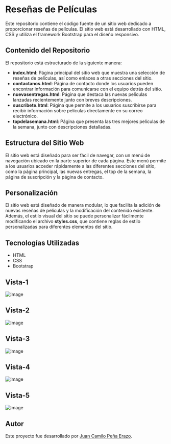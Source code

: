 # Reseñas de Películas

Este repositorio contiene el código fuente de un sitio web dedicado a proporcionar reseñas de películas. El sitio web está desarrollado con HTML, CSS y utiliza el framework Bootstrap para el diseño responsivo.

## Contenido del Repositorio

El repositorio está estructurado de la siguiente manera:

- **index.html**: Página principal del sitio web que muestra una selección de reseñas de películas, así como enlaces a otras secciones del sitio.
- **contactanos.html**: Página de contacto donde los usuarios pueden encontrar información para comunicarse con el equipo detrás del sitio.
- **nuevasentregas.html**: Página que destaca las nuevas películas lanzadas recientemente junto con breves descripciones.
- **suscribete.html**: Página que permite a los usuarios suscribirse para recibir información sobre películas directamente en su correo electrónico.
- **topdelasemana.html**: Página que presenta las tres mejores películas de la semana, junto con descripciones detalladas.

## Estructura del Sitio Web

El sitio web está diseñado para ser fácil de navegar, con un menú de navegación ubicado en la parte superior de cada página. Este menú permite a los usuarios acceder rápidamente a las diferentes secciones del sitio, como la página principal, las nuevas entregas, el top de la semana, la página de suscripción y la página de contacto.

## Personalización

El sitio web está diseñado de manera modular, lo que facilita la adición de nuevas reseñas de películas y la modificación del contenido existente. Además, el estilo visual del sitio se puede personalizar fácilmente modificando el archivo **styles.css**, que contiene reglas de estilo personalizadas para diferentes elementos del sitio.

## Tecnologías Utilizadas

- HTML
- CSS
- Bootstrap

## Vista-1
![image](https://github.com/CamiloPE12/PreEntrega2PenaErazo/assets/110743852/c861d594-b6a2-41ea-89bc-064868020a74)

## Vista-2
![image](https://github.com/CamiloPE12/PreEntrega2PenaErazo/assets/110743852/7f0e0e4e-5677-490a-8870-16143069dc27)

## Vista-3
![image](https://github.com/CamiloPE12/PreEntrega2PenaErazo/assets/110743852/fba4602d-e686-431e-b892-6fdcf0e6d640)

## Vista-4
![image](https://github.com/CamiloPE12/PreEntrega2PenaErazo/assets/110743852/31c67195-4b55-4157-adf2-32ce663f9673)

## Vista-5
![image](https://github.com/CamiloPE12/PreEntrega2PenaErazo/assets/110743852/4bfbeb95-c98c-40ea-93e0-18bf06b8bf06)


## Autor

Este proyecto fue desarrollado por [Juan Camilo Peña Erazo](https://www.linkedin.com/in/juan-camilo-pe%C3%B1a-erazo-06ba36187/).
